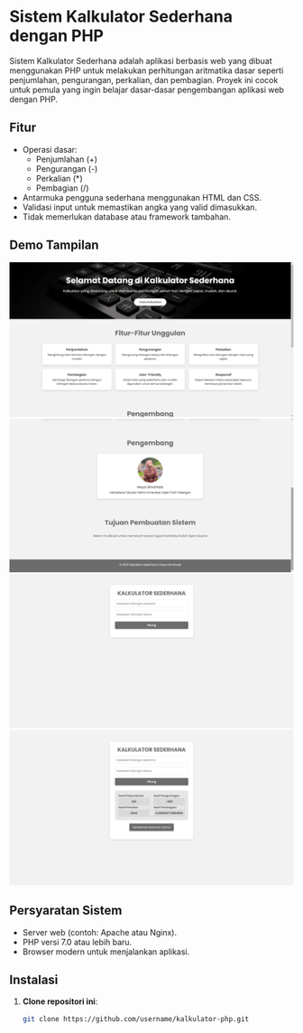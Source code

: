 # Sistem Kalkulator Sederhana dengan PHP

Sistem Kalkulator Sederhana adalah aplikasi berbasis web yang dibuat menggunakan PHP untuk melakukan perhitungan aritmatika dasar seperti penjumlahan, pengurangan, perkalian, dan pembagian. Proyek ini cocok untuk pemula yang ingin belajar dasar-dasar pengembangan aplikasi web dengan PHP.

## Fitur
- Operasi dasar:
  - Penjumlahan (+)
  - Pengurangan (-)
  - Perkalian (*)
  - Pembagian (/)
- Antarmuka pengguna sederhana menggunakan HTML dan CSS.
- Validasi input untuk memastikan angka yang valid dimasukkan.
- Tidak memerlukan database atau framework tambahan.

## Demo Tampilan
![Screenshot](img/1.png)
![Screenshot](img/2.png)
![Screenshot](img/3.png)
![Screenshot](img/4.png)
## Persyaratan Sistem
- Server web (contoh: Apache atau Nginx).
- PHP versi 7.0 atau lebih baru.
- Browser modern untuk menjalankan aplikasi.

## Instalasi
1. **Clone repositori ini**:
   ```bash
   git clone https://github.com/username/kalkulator-php.git
